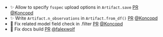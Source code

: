 - ✨ Allow to specify `fsspec` upload options in `Artifact.save` [PR](https://github.com/laminlabs/lamindb/pull/2486) [@Koncopd](https://github.com/Koncopd)
- ✨ Write `Artifact.n_observations` in `Artifact.from_df()` [PR](https://github.com/laminlabs/lamindb/pull/2484) [@Koncopd](https://github.com/Koncopd)
- 🐛 Fix related model field check in .filter [PR](https://github.com/laminlabs/lamindb/pull/2482) [@Koncopd](https://github.com/Koncopd)
- 💚 Fix docs build [PR](https://github.com/laminlabs/lamindb/pull/2481) [@falexwolf](https://github.com/falexwolf)
